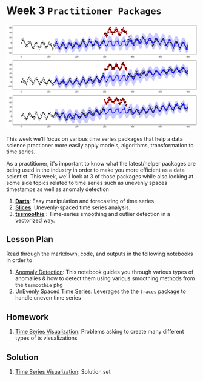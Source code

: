# Week 3 `Practitioner Packages`
![image](anomalies.png)

This week we'll focus on various time series packages that help a data science practioner more easily apply models, algorithms, transformation to time series.

As a practitioner, it's important to know what the latest/helper packages are being used in the industry in order to make you more efficient as a data scientist.  This week, we'll look at 3 of those packages while also looking at some side topics related to time series such as unevenly spaces timestamps as well as anomaly detection 

1. **[Darts](https://github.com/unit8co/darts)**: Easy manipulation and forecasting of time series
2. **[Slices](https://github.com/datascopeanalytics/traces)**: Unevenly-spaced time series analysis.
3. **[tssmoothie](https://github.com/cerlymarco/tsmoothie)** : Time-series smoothing and outlier detection in a vectorized way.

## Lesson Plan

Read through the markdown, code, and outputs in the following notebooks in order to 
1. [Anomaly Detection](les1-anomaly.ipynb): This notebook guides you through various types of anomalies & how to detect them using various smoothing methods from the `tssmoothie` pkg
2. [UnEvenly Spaced Time Series](les2-traces.ipynb): Leverages the the `traces` package to handle uneven time series 

## Homework

1. [Time Series Visualization](hw1-ts-viz.ipynb): Problems asking to create many different types of ts visualizations

## Solution

1. [Time Series Visualization](sol1-ts-viz.ipynb): Solution set

# 

